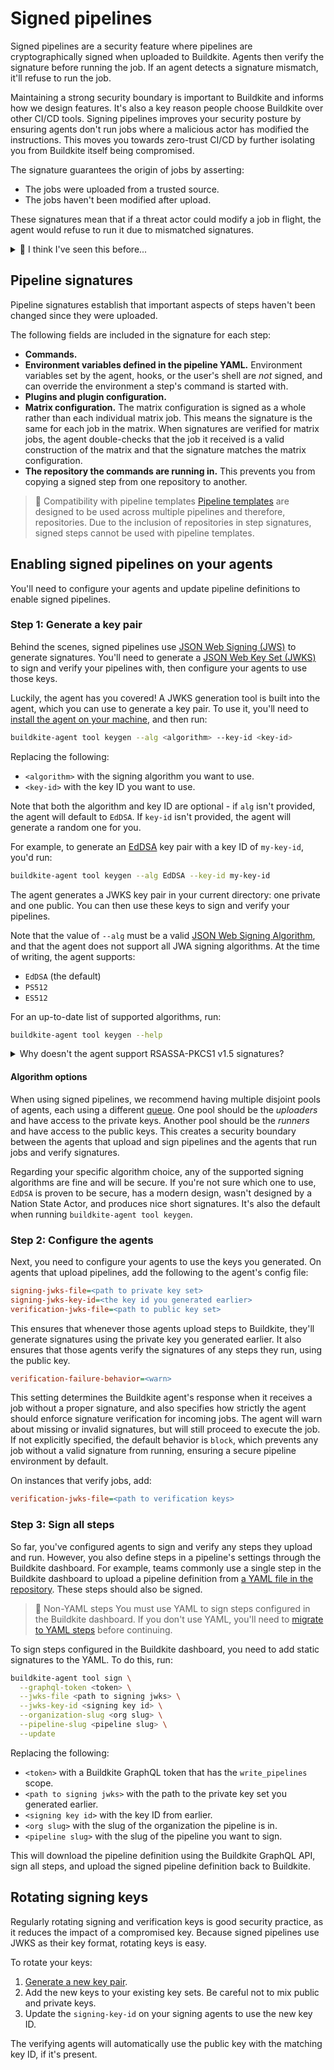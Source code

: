 # Signed pipelines

Signed pipelines are a security feature where pipelines are cryptographically signed when uploaded to Buildkite. Agents then verify the signature before running the job. If an agent detects a signature mismatch, it'll refuse to run the job.

Maintaining a strong security boundary is important to Buildkite and informs how we design features. It's also a key reason people choose Buildkite over other CI/CD tools. Signing pipelines improves your security posture by ensuring agents don't run jobs where a malicious actor has modified the instructions. This moves you towards zero-trust CI/CD by further isolating you from Buildkite itself being compromised.

The signature guarantees the origin of jobs by asserting:

- The jobs were uploaded from a trusted source.
- The jobs haven't been modified after upload.

These signatures mean that if a threat actor could modify a job in flight, the agent would refuse to run it due to mismatched signatures.

<details>
  <summary>🤔 I think I've seen this before...</summary>
  <p>This work is inspired by the <a href="https://github.com/buildkite/buildkite-signed-pipeline"><code>buildkite-signed-pipeline</code></a> tool, which you could add to your agent instances. It had a similar idea—signing steps before they're uploaded to Buildkite, then verifying them when they're run. However, it had some limitations, including:</p>
  <ul>
    <li>It had to be installed on every agent instance, leading to more configuration.</li>
    <li>It only supported symmetric signatures (using HMAC-SHA256), meaning that every verifier could also sign uploads.</li>
    <li>It couldn't sign <a href="/docs/pipelines/build-matrix">matrix steps</a>.</li>
  </ul>
  <p>This newer version of pipeline signing is built right into the agent and addresses all of these limitations. Being built into the agent, it's also easier to configure and use.</p>
  <p>Many thanks to <a href="https://www.seek.com.au/">SEEK</a>, who we collaborated with on the older version of the tool, and whose prior art has been instrumental in the development of this newer version.</p>
</details>

## Pipeline signatures

Pipeline signatures establish that important aspects of steps haven't been changed since they were uploaded.

The following fields are included in the signature for each step:

- **Commands.**
- **Environment variables defined in the pipeline YAML.** Environment variables set by the agent, hooks, or the user's shell are _not_ signed, and can override the environment a step's command is started with.
- **Plugins and plugin configuration.**
- **Matrix configuration.** The matrix configuration is signed as a whole rather than each individual matrix job. This means the signature is the same for each job in the matrix. When signatures are verified for matrix jobs, the agent double-checks that the job it received is a valid construction of the matrix and that the signature matches the matrix configuration.
- **The repository the commands are running in.** This prevents you from copying a signed step from one repository to another.

> 📘 Compatibility with pipeline templates
> [Pipeline templates](/docs/pipelines/templates) are designed to be used across multiple pipelines and therefore, repositories. Due to the inclusion of repositories in step signatures, signed steps cannot be used with pipeline templates.

## Enabling signed pipelines on your agents

You'll need to configure your agents and update pipeline definitions to enable signed pipelines.

### Step 1: Generate a key pair

Behind the scenes, signed pipelines use [JSON Web Signing (JWS)](https://datatracker.ietf.org/doc/html/rfc7797) to generate signatures. You'll need to generate a [JSON Web Key Set (JWKS)](https://datatracker.ietf.org/doc/html/rfc7517) to sign and verify your pipelines with, then configure your agents to use those keys.

Luckily, the agent has you covered! A JWKS generation tool is built into the agent, which you can use to generate a key pair. To use it, you'll need to [install the agent on your machine](/docs/agent/v3/installation), and then run:

```bash
buildkite-agent tool keygen --alg <algorithm> --key-id <key-id>
```

Replacing the following:

- `<algorithm>` with the signing algorithm you want to use.
- `<key-id>` with the key ID you want to use.

Note that both the algorithm and key ID are optional - if `alg` isn't provided, the agent will default to `EdDSA`. If `key-id` isn't provided, the agent will generate a random one for you.

For example, to generate an [EdDSA](https://en.wikipedia.org/wiki/EdDSA) key pair with a key ID of `my-key-id`, you'd run:

```bash
buildkite-agent tool keygen --alg EdDSA --key-id my-key-id
```

The agent generates a JWKS key pair in your current directory: one private and one public. You can then use these keys to sign and verify your pipelines.

Note that the value of `--alg` must be a valid [JSON Web Signing Algorithm](https://datatracker.ietf.org/doc/html/rfc7518#section-3), and that the agent does not support all JWA signing algorithms. At the time of writing, the agent supports:

- `EdDSA` (the default)
- `PS512`
- `ES512`

For an up-to-date list of supported algorithms, run:

```sh
buildkite-agent tool keygen --help
```

<details>
  <summary>Why doesn't the agent support RSASSA-PKCS1 v1.5 signatures?</summary>
  <p>In short, RSASSA-PKCS1 v1.5 signatures are less secure than the newer RSA-PSS signatures. While RSASSA-PKCS1 v1.5 signatures are still relatively secure, we want to encourage our users to use the most secure algorithms possible, so when using RSA keys, we only support RSA-PSS signatures. We also recommend looking into ECDSA and EdDSA signatures, which are more secure than RSA signatures.</p>
</details>

#### Algorithm options

When using signed pipelines, we recommend having multiple disjoint pools of agents, each using a different [queue](/docs/agent/v3/queues). One pool should be the _uploaders_ and have access to the private keys. Another pool should be the _runners_ and have access to the public keys. This creates a security boundary between the agents that upload and sign pipelines and the agents that run jobs and verify signatures.

Regarding your specific algorithm choice, any of the supported signing algorithms are fine and will be secure. If you're not sure which one to use, `EdDSA` is proven to be secure, has a modern design, wasn't designed by a Nation State Actor, and produces nice short signatures. It's also the default when running `buildkite-agent tool keygen`.

### Step 2: Configure the agents

Next, you need to configure your agents to use the keys you generated. On agents that upload pipelines, add the following to the agent's config file:

```ini
signing-jwks-file=<path to private key set>
signing-jwks-key-id=<the key id you generated earlier>
verification-jwks-file=<path to public key set>
```

This ensures that whenever those agents upload steps to Buildkite, they'll generate signatures using the private key you generated earlier. It also ensures that those agents verify the signatures of any steps they run, using the public key.

```ini
verification-failure-behavior=<warn>
```

This setting determines the Buildkite agent's response when it receives a job without a proper signature, and also specifies how strictly the agent should enforce signature verification for incoming jobs. The agent will warn about missing or invalid signatures, but will still proceed to execute the job. If not explicitly specified, the default behavior is `block`, which prevents any job without a valid signature from running, ensuring a secure pipeline environment by default.

On instances that verify jobs, add:

```ini
verification-jwks-file=<path to verification keys>
```

### Step 3: Sign all steps

So far, you've configured agents to sign and verify any steps they upload and run. However, you also define steps in a pipeline's settings through the Buildkite dashboard. For example, teams commonly use a single step in the Buildkite dashboard to upload a pipeline definition from [a YAML file in the repository](/docs/pipelines/defining-steps#step-defaults-pipeline-dot-yml-file). These steps should also be signed.

> 🚧 Non-YAML steps
> You must use YAML to sign steps configured in the Buildkite dashboard. If you don't use YAML, you'll need to [migrate to YAML steps](/docs/tutorials/pipeline_upgrade) before continuing.

To sign steps configured in the Buildkite dashboard, you need to add static signatures to the YAML. To do this, run:

```sh
buildkite-agent tool sign \
  --graphql-token <token> \
  --jwks-file <path to signing jwks> \
  --jwks-key-id <signing key id> \
  --organization-slug <org slug> \
  --pipeline-slug <pipeline slug> \
  --update
```

Replacing the following:

- `<token>` with a Buildkite GraphQL token that has the `write_pipelines` scope.
- `<path to signing jwks>` with the path to the private key set you generated earlier.
- `<signing key id>` with the key ID from earlier.
- `<org slug>` with the slug of the organization the pipeline is in.
- `<pipeline slug>` with the slug of the pipeline you want to sign.

This will download the pipeline definition using the Buildkite GraphQL API, sign all steps, and upload the signed pipeline definition back to Buildkite.

## Rotating signing keys

Regularly rotating signing and verification keys is good security practice, as it reduces the impact of a compromised key. Because signed pipelines use JWKS as their key format, rotating keys is easy.

To rotate your keys:

1. [Generate a new key pair](#enabling-signed-pipelines-on-your-agents-step-1-generate-a-key-pair).
1. Add the new keys to your existing key sets. Be careful not to mix public and private keys.
1. Update the `signing-key-id` on your signing agents to use the new key ID.

The verifying agents will automatically use the public key with the matching key ID, if it's present.
